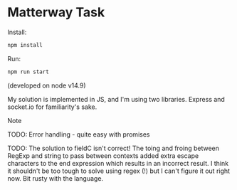 # Matterway Task

Install:

```bash
npm install
```

Run:

```bash
npm run start
```

(developed on node v14.9)

My solution is implemented in JS, and I'm using two libraries. Express and socket.io for familiarity's sake.

Note

TODO: Error handling - quite easy with promises

TODO: The solution to fieldC isn't correct! The toing and froing between RegExp and string to pass between contexts added extra escape characters to the end expression which results in an incorrect result. I think it shouldn't be too tough to solve using regex (!) but I can't figure it out right now. Bit rusty with the language.
